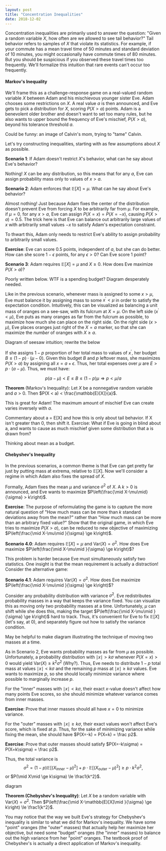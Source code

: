 ```yaml
---
layout: post
title: "Concentration Inequalities"
date: 2018-12-02
---
```


Concentration inequalities are primarily used to answer the question: "Given a random variable $X$, how often are we allowed to see tail behavior?" Tail behavior refers to samples of $X$ that violate its statistics. For example, if your commute has a mean travel time of 50 minutes and standard deviation of 10 minutes, you might occasionally have commute times of 80 minutes. But you should be suspicious if you observed these travel times too frequently. We'll formalize this intuition that rare events can't occur too frequently.

#### Markov's Inequality

We'll frame this as a challenge-response game on a real-valued random variable $X$ between Adam and his mischievous younger sister Eve. Adam chooses some restrictions on $X$. A real value $a$ is then announced, and Eve gets to pick a distribution for $X$, scoring $P(X>a)$ points. Adam is a benevolent older brother and doesn't want to set too many rules, but he also wants to upper bound the frequency of Eve's mischief, $P(X>a)$, beyond his tolerance threshold $a$. 

<div class="red">
	Could be funny: an image of Calvin's mom, trying to "tame" Calvin.
</div>

Let's try constructing inequalities, starting with as few assumptions about $X$ as possible. 

**Scenario 1**: If Adam doesn't restrict $X$'s behavior, what can he say about Eve's behavior?

Nothing! $X$ can be any distribution, so this means that for any $a$, Eve can assign probability mass only to values of $x>a$. 

**Scenario 2**: Adam enforces that $\mathbb{E}[X] = \mu$. What can he say about Eve's behavior?

Almost nothing! Just because Adam fixes the center of the distribution doesn't prevent Eve from forcing $X$ to be arbitrarily far from $\mu$. For example, if $\mu=0$, for any $x>a$, Eve can assign $P(X = x) = P(X = -x)$, causing $P(X>a) = 0.5$. The trick here is that Eve can balance out arbitrarily large values of $x$ with arbitrarily small values $-x$ to satisfy Adam's expectation constraint. 

To thwart this, Adam only needs to restrict Eve's ability to assign probability to arbitrarily small values.

**Exercise**: Eve can score $0.5$ points, independent of $a$, but she can do better. How can she score $1-\epsilon$ points, for any $\epsilon > 0$? Can Eve score $1$ point?

**Scenario 3**: Adam requires $\mathbb{E}[X] = \mu$ and $X \ge 0$. How does Eve maximize $P(X>a)$?

<div class="red">
	Poorly written below. WTF is a spending budget? Diagram desperately needed.
</div>

Like in the previous scenario, whenever mass is assigned to some $x > \mu$, Eve must balance it by assigning mass to some $x^\prime < \mu$ in order to satisfy the expectation condition. Intuitively, this can be visualized as balancing a unit mass of oranges on a see-saw, with its fulcrum at $X=\mu$. On the left side ($x^\prime < \mu$), Eve puts as many oranges as far from the fulcrum as possible, to maximize how much she can place on the right side. On the right side ($x > \mu$), Eve places oranges just right of the $X=a$ marker, so that she can maximize the *number* of oranges with $X\ge a$.

<div class="red">
	Diagram of seesaw intuition; rewrite the below 
</div>

If she assigns $1-p$ proportion of her total mass to values of $x^\prime$, her budget $B \le (1-p)\cdot (\mu-0)$. Given this budget $B$ and $p$ leftover mass, she maximizes $P(X>a)$ by assigning all $x = a+\epsilon$. Thus, her total expenses over $\mu$ are $E > p\cdot (a-\mu)$. Thus, we must have:

$$ p(a-\mu) < E \le B \le (1-p)\mu \Rightarrow p < \mu/a $$

**Theorem** (Markov's Inequality): Let $X$ be a nonnegative random variable and $a > 0$. Then $P(X < a) < \frac{\mathbb{E}[X]}{a}$.

This is great for Adam! The maximum amount of mischief Eve can create varies inversely with $a$. 

<div class="red">
Commentary about a = E[X] and how this is only about tail behavior. If X isn't greater than 0, then shift it. Exercise: What if Eve is going in blind about a, and wants to cause as much mischief given some distribution that a is drawn from?

Thinking about mean as a budget.
</div>


#### Chebyshev's Inequality

In the previous scenarios, a common theme is that Eve can get pretty far just by putting mass at extrema, relative to $\mathbb{E}[X]$. Now we'll consider a regime in which Adam also fixes the spread of $X$.

<!--So far, we've only played with assumptions about $\mathbb{E}[X]$. Now, we will consider a different angle, in which we have information about the spread of $X$. Formally, this means that $\text{Var}(X) = \mathbb{E}[(X-\mathbb{E}[X])^2]$.  
(Note to self: this definition of Variance is what we were looking at for budget in Markov's inequality.)-->

Formally, Adam fixes the mean $\mu$ and variance $\sigma^2$ of $X$. A $k>0$ is announced, and Eve wants to maximize $P\left(\frac{\mid X-\mu\mid}{\sigma} > k\right)$. 

**Exercise**: The purpose of reformulating the game is to capture the more natural question of "How much mass can be more than $k$ standard deviations away from the mean?" rather than "How much mass can be more than an arbitrary fixed value?" Show that the original game, in which Eve tries to maximize $P(X>a)$, can be reduced to new objective of maximizing $P\left(\frac{\mid X-\mu\mid }{\sigma} \ge k\right)$.

**Scenario 4.0**: Adam requires $\mathbb{E}[X] = \mu$ and $\text{Var}(X) = \sigma^2$. How does Eve maximize $P\left(\frac{\mid X-\mu\mid }{\sigma} \ge k\right)$?

This problem is harder because Eve must simultaneously satisfy two statistics. One insight is that the mean requirement is actually a distraction! Consider the alternative game:

**Scenario 4.1**: Adam requires $\text{Var}(X) = \sigma^2$. How does Eve maximize $P\left(\frac{\mid X-\mu\mid }{\sigma} \ge k\right)$?

Consider any probability distribution with variance $\sigma^2$. Eve redistributes probability masses in a way that keeps the variance fixed. You can visualize this as moving only two probability masses at a time. Unfortunately, $\mu$ can shift while she does this, making the target $P\left(\frac{\mid X-\mu\mid }{\sigma} \ge k\right)$ hard to track. Thus, it's convenient for Eve to fix $\mathbb{E}[X]$ (let's say, at $0$), and separately figure out how to satisfy the variance condition.

<div class="red">
	May be helpful to make diagram illustrating the technique of moving two masses at a time.
</div>

As in Scenario 2, Eve wants probability masses as far from $\mu$ as possible. Unfortunately, a probability distribution with $\mid x\mid  > k\sigma$ whenever $P(X=x) > 0$ would yield $\text{Var}(X) \ge k^2 \sigma^2$ (Why?). Thus, Eve needs to distribute $1-p$ total mass at values $\mid x\mid  < k\sigma$ and the remaining $p$ mass at $\mid x\mid  \ge k\sigma$ values. Eve wants to maximize $p$, so she should locally minimize variance where possible to marginally increase $p$.

For the "inner" masses with $\mid x\mid  < k\sigma$, their exact $x$-value doesn't affect how many points Eve scores, so she should minimize whatever variance comes from inner masses.

**Exercise**: Prove that inner masses should all have $x=0$ to minimize variance.

For the "outer" masses with $\mid x\mid  \ge k\sigma$, their exact values won't affect Eve's score, which is fixed at $p$. Thus, for the sake of minimizing variance while fixing the mean, she should have $P(X=-k) = P(X=k) = \frac p2$.

**Exercise**: Prove that outer masses should satisfy $P(X=-k\sigma) = P(X=k\sigma) = \frac p2$.

Thus, the total variance is $$\sigma^2 = (1-p)\mathbb{E}[(X_{\text{inner}}-\mu)^2] + p\cdot\mathbb{E}[(X_{\text{outer}} - \mu)^2] \ge p\cdot k^2\sigma^2,$$ or $P(\mid X\mid  \ge k\sigma) \le \frac1{k^2}$.

<div class="red">
	diagram
</div>

**Theorem (Chebyshev's Inequality)**: Let $X$ be a random variable with $\text{Var}(X) = \sigma^2$. Then $P\left(\frac{\mid X-\mathbb{E}[X]\mid }{\sigma} \ge k\right) \le \frac1{k^2}$.

You may notice that the way we built Eve's strategy for Chebyshev's inequality is similar to what we did for Markov's inequality. We have some "point" oranges (the "outer" masses) that actually help her maximize her objective, but need some "budget" oranges (the "inner" masses) to balance out the high variance from her "point" oranges. The textbook proof of Chebyshev's is actually a direct application of Markov's inequality.










